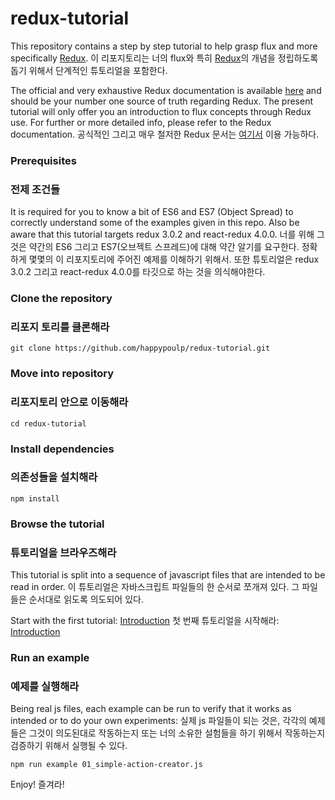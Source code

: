 redux-tutorial
=========================

This repository contains a step by step tutorial to help grasp flux and more specifically [Redux](https://github.com/rackt/redux).
이 리포지토리는 너의 flux와 특히 [Redux](https://github.com/rackt/redux)의 개념을 정립하도록 돕기 위해서 단계적인 튜토리얼을 포함한다.

The official and very exhaustive Redux documentation is available [here](http://redux.js.org/) and should be your number one source of truth regarding Redux. The present tutorial will only offer you an introduction to flux concepts through Redux use. For further or more detailed info, please refer to the Redux documentation.
공식적인 그리고 매우 철저한 Redux 문서는 [여기서](http://redux.js.org/) 이용 가능하다.

### Prerequisites
### 전제 조건들
It is required for you to know a bit of ES6 and ES7 (Object Spread) to correctly understand some of the examples given in this repo. Also be aware that this tutorial targets redux 3.0.2 and react-redux 4.0.0.
너를 위해 그것은 약간의 ES6 그리고 ES7(오브젝트 스프레드)에 대해 약간 알기를 요구한다. 정확하게 몇몇의 이 리포지토리에 주어진 예제를 이해하기 위해서. 또한 튜토리얼은 redux 3.0.2 그리고 react-redux 4.0.0를 타깃으로 하는 것을 의식해야한다.

### Clone the repository
### 리포지 토리를 클론해라
`git clone https://github.com/happypoulp/redux-tutorial.git`

### Move into repository
### 리포지토리 안으로 이동해라
`cd redux-tutorial`

### Install dependencies
### 의존성들을 설치해라
`npm install`

### Browse the tutorial
### 튜토리얼을 브라우즈해라

This tutorial is split into a sequence of javascript files that are intended to be read in order.
이 튜토리얼은 자바스크립트 파일들의 한 순서로 쪼개져 있다. 그 파일들은 순서대로 읽도록 의도되어 있다.

Start with the first tutorial: [Introduction](00_introduction.js)
첫 번째 튜토리얼을 시작해라: [Introduction](00_introduction.js)

### Run an example
### 예제를 실행해라

Being real js files, each example can be run to verify that it works as intended or to do your own experiments:
실제 js 파일들이 되는 것은, 각각의 예제들은 그것이 의도된대로 작동하는지 또는 너의 소유한 설험들을 하기 위해서 작동하는지 검증하기 위해서 실행될 수 있다.

`npm run example 01_simple-action-creator.js`

Enjoy!
즐겨라!
